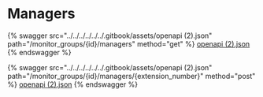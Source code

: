 # Managers

{% swagger src="../../../../../../.gitbook/assets/openapi (2).json" path="/monitor_groups/{id}/managers" method="get" %}
[openapi (2).json](<../../../../../../.gitbook/assets/openapi (2).json>)
{% endswagger %}

{% swagger src="../../../../../../.gitbook/assets/openapi (2).json" path="/monitor_groups/{id}/managers/{extension_number}" method="post" %}
[openapi (2).json](<../../../../../../.gitbook/assets/openapi (2).json>)
{% endswagger %}
